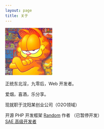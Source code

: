 ```yaml
---
layout: page
title: 关于
---
```


![coseylee](/public/apple-touch-icon-precomposed.png)

正统东北淫，九零后，Web 开发者。

爱烟，喜酒，乐分享。

现就职于沈阳某创业公司（O2O领域）

开源 PHP 开发框架 [Random](http://git.oschina.net/Coseylee/Random) 作者 （已暂停开发）  
[SAE 高级开发者](/uploadfile/201407/sae_cert.jpg)